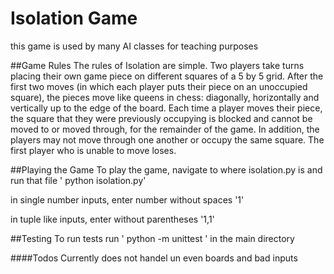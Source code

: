 # Isolation Game

this game is used by many AI classes for teaching purposes

##Game Rules
The rules of Isolation are simple. Two players take turns placing their
own game piece on different squares of a 5 by 5 grid. After the first two
moves (in which each player puts their piece on an unoccupied square),
the pieces move like queens in chess: diagonally, horizontally and
vertically up to the edge of the board. Each time a player moves their
piece, the square that they were previously occupying is blocked and
cannot be moved to or moved through, for the remainder of the game. In
addition, the players may not move through one another or occupy the
same square. The first player who is unable to move loses.


##Playing the Game
To play the game, navigate to where isolation.py is and run that file ' python isolation.py'

in single number inputs, enter number without spaces '1'

in tuple like inputs, enter without parentheses '1,1'

##Testing
To run tests run ' python -m unittest ' in the main directory

####Todos
Currently does not handel un even boards and bad inputs
